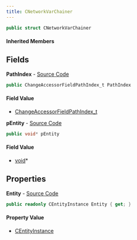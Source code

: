 ```yaml
---
title: CNetworkVarChainer
---
```


```csharp
public struct CNetworkVarChainer
```

#### Inherited Members

## Fields

**PathIndex** - [Source Code](https://github.com/swiftly-solution/swiftlys2/blob/main/managed/src/SwiftlyS2.Shared/Natives/Structs/CNetworkVarChainer.cs#L18)

```csharp
public ChangeAccessorFieldPathIndex_t PathIndex
```

#### Field Value

- [ChangeAccessorFieldPathIndex_t](/docs/api/shared/natives/changeaccessorfieldpathindex_t)

**pEntity** - [Source Code](https://github.com/swiftly-solution/swiftlys2/blob/main/managed/src/SwiftlyS2.Shared/Natives/Structs/CNetworkVarChainer.cs#L16)

```csharp
public void* pEntity
```

#### Field Value

- [void](https://learn.microsoft.com/dotnet/api/system.void)*

## Properties

**Entity** - [Source Code](https://github.com/swiftly-solution/swiftlys2/blob/main/managed/src/SwiftlyS2.Shared/Natives/Structs/CNetworkVarChainer.cs#L21)

```csharp
public readonly CEntityInstance Entity { get; }
```

#### Property Value

- [CEntityInstance](/docs/api/shared/schemadefinitions/centityinstance)

